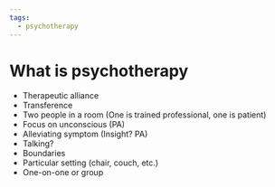 ```yaml
---
tags:
  - psychotherapy
---
```


# What is psychotherapy
- Therapeutic alliance
- Transference
- Two people in a room (One is trained professional, one is patient)
- Focus on unconscious (PA)
- Alleviating symptom (Insight? PA)
- Talking?
- Boundaries
- Particular setting (chair, couch, etc.)
- One-on-one or group
